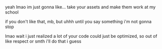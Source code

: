 yeah lmao im just gonna like... take your assets and make them work at my school

if you don't like that, mb, but uhhh until you say something i'm not gonna stop

lmao wait i just realized a lot of your code could just be optimized, so out of like respect or smth i'll do that i guess
